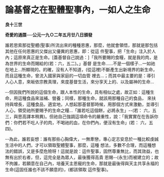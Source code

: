 # 論基督之在聖體聖事內，一如人之生命


**良十三世**

**奇愛的通牒──公元一九Ｏ二年五月廿八日頒發**





誰若思索那從聖體(聖事)所流出來的種種恩惠，那麼，他就會領悟，那就是那包括其他在任何恩惠的又傑出又優異的恩惠，即：從這
件聖事，把「生命」注入於人內；這原來真正是生命。[蓋基督自己說過：]「我所要賜的食糧，就是我的肉，是為世界的生命而賜給的(若：六，五二)。」基督
是生命……不是一個樣子…一如祂在地上…所顯現的。的確，沒有人不知道，(從這裡)不斷產生出新境界的新生命，而且這種生命，曾流入國家與家庭的一切血管
裡去…；而其中最主要的是：導引人心人意，來皈依宗教真理，來度基督生活，來分享天上的、以及屬神的生命…

--但因我們所說的這個生命，跟人本性的生命，具有相似之處，故正如：這種生命，用這種食品來滋補、營養；同樣，那種生命，就該用那種自己的食品，
來扶持與增長，這種食品，適宜地，人想起那基督那時候，用那個方式來激動，並導引人心，領受祂所要賜予的生命之糧…「誰若吃這個餅，必將永生」--(若：
六，五三，與思高譯本稍異)。但祂自己強調這項命令的嚴重性，說：「我實實在在告訴你們：你們若不吃人子的肉，不喝祂的血，在你們內，便沒有生命」(若：
六，五四)。

--為此，誰若妄想：誰有那些心胸偉大，一無牽戀，專心定志安息於一種比較虔誠生活中的人們，才可以領取聖體聖事，那麼，這種
想法，多數不合理，而這種想法的錯誤，又是多麼危險呀！這就是說：這件聖事，固然尊重無比，而其效益，也無有出於右者，但，這完全是為眾人，最後獲得高貴
恩賜--(永生)而被建立的；故不拘誰，若願意在自己內，培養天主恩寵的生命，那就是最後得與天主共享永福的生命(這固任誰也不該不願意的)，(都該領取
這件聖事)。

